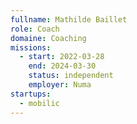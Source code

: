 ```yaml
---
fullname: Mathilde Baillet
role: Coach
domaine: Coaching
missions:
  - start: 2022-03-28
    end: 2024-03-30
    status: independent
    employer: Numa
startups:
  - mobilic
---
```



